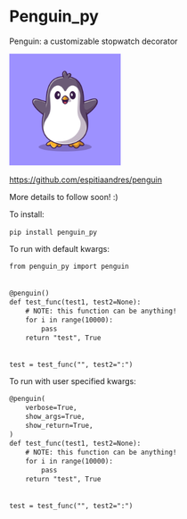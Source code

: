 # Penguin_py

Penguin: a customizable stopwatch decorator

<img
  src="/img/penguin_py_logo.jpg"
  alt="Peter the penguin, penguin_py's mascot."
  title="Peter the penguin, penguin_py's mascot."
  style="display: inline-block; margin: 0 auto; max-width: 200px">

https://github.com/espitiaandres/penguin

More details to follow soon! :)

To install:

`pip install penguin_py`

To run with default kwargs:

```
from penguin_py import penguin


@penguin()
def test_func(test1, test2=None):
    # NOTE: this function can be anything!
    for i in range(10000):
        pass
    return "test", True


test = test_func("", test2=":")
```

To run with user specified kwargs:

```
@penguin(
    verbose=True,
    show_args=True,
    show_return=True,
)
def test_func(test1, test2=None):
    # NOTE: this function can be anything!
    for i in range(10000):
        pass
    return "test", True


test = test_func("", test2=":")
```
